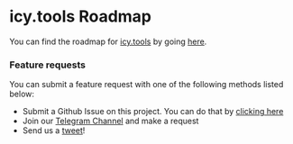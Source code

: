 # icy.tools Roadmap

You can find the roadmap for [icy.tools](https://icy.tools) by going [here](https://github.com/0x-icy/icy.tools-roadmap/projects/1).

### Feature requests

You can submit a feature request with one of the following methods listed below:
- Submit a Github Issue on this project. You can do that by [clicking here](https://github.com/0x-icy/icy.tools-roadmap/issues/new)
- Join our [Telegram Channel](https://t.me/icytoolschat) and make a request
- Send us a [tweet](https://twitter.com/icy_tools)!
